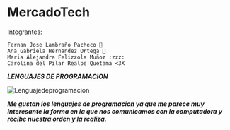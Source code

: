 # MercadoTech
Integrantes:

	Fernan Jose Lambraño Pacheco 👾
	Ana Gabriela Hernandez Ortega 💫
	Maria Alejandra Felizzola Muñoz :zzz:
	Carolina del Pilar Realpe Quetama <3X

***LENGUAJES DE PROGRAMACION***

![Lenguajedeprogramacion](https://blog.educacionit.com/wp-content/uploads/2018/09/shutterstock-10338536170938-620x354-01.jpg)

***Me gustan los lenguajes de programacion ya que me parece muy interesante la forma en la que nos comunicamos con la computadora y recibe nuestra orden y la realiza.***


